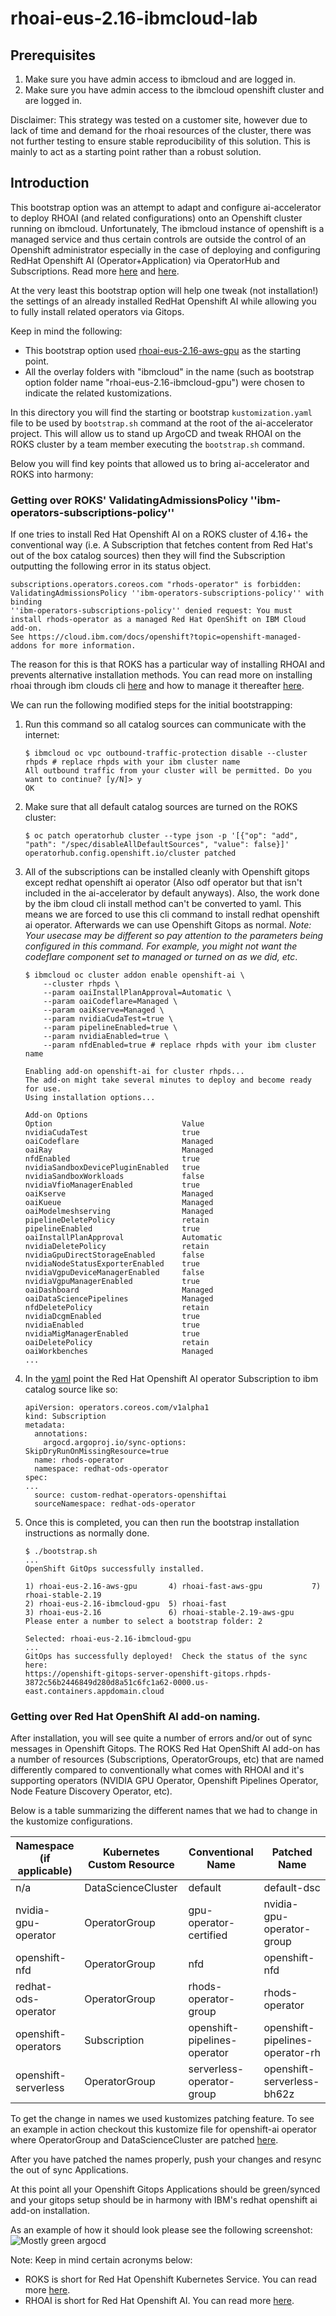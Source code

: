 # rhoai-eus-2.16-ibmcloud-lab

## Prerequisites

1. Make sure you have admin access to ibmcloud and are logged in.
2. Make sure you have admin access to the ibmcloud openshift cluster and are logged in.

Disclaimer: This strategy was tested on a customer site, however due to lack of time and demand for the rhoai resources of the cluster, there was not further testing to ensure stable reproducibility of this solution. This is mainly to act as a starting point rather than a robust solution.

## Introduction

This bootstrap option was an attempt to adapt and configure ai-accelerator to deploy RHOAI (and related configurations) onto an Openshift cluster running on ibmcloud. Unfortunately, The ibmcloud instance of openshift is a managed service and thus certain controls are outside the control of an Openshift administrator especially in the case of deploying and configuring RedHat Openshift AI (Operator+Application) via OperatorHub and Subscriptions. Read more [here](https://cloud.ibm.com/docs/openshift?topic=openshift-overview#compare_ocp) and [here](https://cloud.ibm.com/docs/openshift?topic=openshift-ai-addon-install&interface=cli#ai-install-cli).

At the very least this bootstrap option will help one tweak (not installation!) the settings of an already installed RedHat Openshift AI   while allowing you to fully install related operators via Gitops.

Keep in mind the following:

* This bootstrap option used [rhoai-eus-2.16-aws-gpu](https://github.com/redhat-ai-services/ai-accelerator/tree/main/bootstrap/overlays/rhoai-eus-2.16-aws-gpu) as the starting point.
* All the overlay folders with "ibmcloud" in the name (such as bootstrap option folder name "rhoai-eus-2.16-ibmcloud-gpu") were chosen to indicate the related kustomizations.

In this directory you will find the starting or bootstrap `kustomization.yaml` file to be used by `bootstrap.sh` command at the root of the ai-accelerator project. This will allow us to stand up ArgoCD and tweak RHOAI on the ROKS cluster by a team member executing the `bootstrap.sh` command.

Below you will find key points that allowed us to bring ai-accelerator and ROKS into harmony:

### Getting over ROKS' ValidatingAdmissionsPolicy ''ibm-operators-subscriptions-policy''

If one tries to install Red Hat Openshift AI on a ROKS cluster of 4.16+ the conventional way (i.e. A Subscription that fetches content from Red Hat's out of the box catalog sources) then they will find the Subscription outputting the following error in its status object.
```
subscriptions.operators.coreos.com "rhods-operator" is forbidden: ValidatingAdmissionsPolicy ''ibm-operators-subscriptions-policy'' with binding
''ibm-operators-subscriptions-policy'' denied request: You must install rhods-operator as a managed Red Hat OpenShift on IBM Cloud add-on. 
See https://cloud.ibm.com/docs/openshift?topic=openshift-managed-addons for more information.
```

The reason for this is that ROKS has a particular way of installing RHOAI and prevents alternative installation methods. You can read more on installing rhoai through ibm clouds cli [here](https://cloud.ibm.com/docs/openshift?topic=openshift-ai-addon-install&interface=cli) and how to manage it thereafter [here](https://cloud.ibm.com/docs/openshift?topic=openshift-ai-addon-manage&interface=ui).

We can run the following modified steps for the initial bootstrapping:

1. Run this command so all catalog sources can communicate with the internet:
    ```
    $ ibmcloud oc vpc outbound-traffic-protection disable --cluster rhpds # replace rhpds with your ibm cluster name
    All outbound traffic from your cluster will be permitted. Do you want to continue? [y/N]> y
    OK
    ```
1. Make sure that all default catalog sources are turned on the ROKS cluster:
    ```
    $ oc patch operatorhub cluster --type json -p '[{"op": "add", "path": "/spec/disableAllDefaultSources", "value": false}]'
    operatorhub.config.openshift.io/cluster patched
    ```
1. All of the subscriptions can be installed cleanly with Openshift gitops except redhat openshift ai operator (Also odf operator but that isn't included in the ai-accelerator by default anyways). Also, the work done by the ibm cloud cli install method can't be converted to yaml. This means we are forced to use this cli command to install redhat openshift ai operator. Afterwards we can use Openshift Gitops as normal. 
*Note: Your usecase may be different so pay attention to the parameters being configured in this command. For example, you might not want the codeflare component set to managed or turned on as we did, etc*.
    ```
    $ ibmcloud oc cluster addon enable openshift-ai \
        --cluster rhpds \ 
        --param oaiInstallPlanApproval=Automatic \
        --param oaiCodeflare=Managed \
        --param oaiKserve=Managed \
        --param nvidiaCudaTest=true \
        --param pipelineEnabled=true \
        --param nvidiaEnabled=true \
        --param nfdEnabled=true # replace rhpds with your ibm cluster name

    Enabling add-on openshift-ai for cluster rhpds...
    The add-on might take several minutes to deploy and become ready for use.
    Using installation options...

    Add-on Options
    Option                             Value
    nvidiaCudaTest                     true
    oaiCodeflare                       Managed
    oaiRay                             Managed
    nfdEnabled                         true
    nvidiaSandboxDevicePluginEnabled   true
    nvidiaSandboxWorkloads             false
    nvidiaVfioManagerEnabled           true
    oaiKserve                          Managed
    oaiKueue                           Managed
    oaiModelmeshserving                Managed
    pipelineDeletePolicy               retain
    pipelineEnabled                    true
    oaiInstallPlanApproval             Automatic
    nvidiaDeletePolicy                 retain
    nvidiaGpuDirectStorageEnabled      false
    nvidiaNodeStatusExporterEnabled    true
    nvidiaVgpuDeviceManagerEnabled     false
    nvidiaVgpuManagerEnabled           true
    oaiDashboard                       Managed
    oaiDataSciencePipelines            Managed
    nfdDeletePolicy                    retain
    nvidiaDcgmEnabled                  true
    nvidiaEnabled                      true
    nvidiaMigManagerEnabled            true
    oaiDeletePolicy                    retain
    oaiWorkbenches                     Managed
    ...
    ```
1. In the [yaml](components/operators/openshift-ai/operator/overlays/ibmcloud-eus-2.16/kustomization.yaml) point the Red Hat Openshift AI operator Subscription to ibm catalog source like so:
    ```
    apiVersion: operators.coreos.com/v1alpha1
    kind: Subscription
    metadata:
      annotations:
        argocd.argoproj.io/sync-options: SkipDryRunOnMissingResource=true
      name: rhods-operator
      namespace: redhat-ods-operator
    spec:
    ...
      source: custom-redhat-operators-openshiftai
      sourceNamespace: redhat-ods-operator
    ```
4. Once this is completed, you can then run the bootstrap installation instructions as normally done.
    ```
    $ ./bootstrap.sh 
    ...
    OpenShift GitOps successfully installed.

    1) rhoai-eus-2.16-aws-gpu       4) rhoai-fast-aws-gpu           7) rhoai-stable-2.19
    2) rhoai-eus-2.16-ibmcloud-gpu  5) rhoai-fast
    3) rhoai-eus-2.16               6) rhoai-stable-2.19-aws-gpu
    Please enter a number to select a bootstrap folder: 2

    Selected: rhoai-eus-2.16-ibmcloud-gpu
    ...
    GitOps has successfully deployed!  Check the status of the sync here:
    https://openshift-gitops-server-openshift-gitops.rhpds-3872c56b2446849d280d8a51c6fc1a62-0000.us-east.containers.appdomain.cloud
    ```

### Getting over Red Hat OpenShift AI add-on naming.

After installation, you will see quite a number of errors and/or out of sync messages in Openshift Gitops. The ROKS Red Hat OpenShift AI add-on has a number of resources (Subscriptions, OperatorGroups, etc) that are named differently compared to conventionally what comes with RHOAI and it's supporting operators (NVIDIA GPU Operator, Openshift Pipelines Operator, Node Feature Discovery Operator, etc).

Below is a table summarizing the different names that we had to change in the kustomize configurations.

|Namespace (if applicable) | Kubernetes Custom Resource| Conventional Name | Patched Name |
|----------|----------|----------|----------|
|n/a|DataScienceCluster|default|default-dsc|
|nvidia-gpu-operator|OperatorGroup|gpu-operator-certified|nvidia-gpu-operator-group|
|openshift-nfd|OperatorGroup|nfd|openshift-nfd|
|redhat-ods-operator|OperatorGroup|rhods-operator-group|rhods-operator|
|openshift-operators|Subscription|openshift-pipelines-operator|openshift-pipelines-operator-rh|
|openshift-serverless|OperatorGroup|serverless-operator-group|openshift-serverless-bh62z|

To get the change in names we used kustomizes patching feature. To see an example in action checkout this kustomize file for openshift-ai operator where OperatorGroup and DataScienceCluster are patched [here](../../../components/operators/openshift-ai/aggregate/overlays/rhoai-ibmcloud-lab/kustomization.yaml).

After you have patched the names properly, push your changes and resync the out of sync Applications. 

At this point all your Openshift Gitops Applications should be green/synced and your gitops setup should be in harmony with IBM's redhat openshift ai add-on installation.

As an example of how it should look please see the following screenshot:
![Mostly green argocd](./images/argoappshealthy1.png "Openshift Gitops")

Note: Keep in mind certain acronyms below:
* ROKS is short for Red Hat Openshift Kubernetes Service. You can read more [here](https://cloud.ibm.com/docs/openshift?topic=openshift-getting-started&utm_source=chatgpt.com).
* RHOAI is short for Red Hat Openshift AI. You can read more [here](https://docs.redhat.com/en/documentation/red_hat_openshift_ai_self-managed/2.19).
